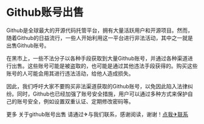 # Github账号出售

Github是全球最大的开源代码托管平台，拥有大量活跃用户和开源项目。然而，随着Github的日益流行，一些人开始利用这一平台进行非法活动，其中之一就是出售Github账号。

在黑市上，一些不法分子以各种手段获取到大量Github账号，并通过各种渠道进行出售。这些账号可能是被盗取的，也可能是通过其他违法手段获得的。购买这些账号的人可能会用其进行违法活动，给他人造成损失。

因此，我们呼吁大家不要购买非法渠道获取的Github账号，以免因此陷入法律纠纷。同时，Github也已经加强了账号安全措施，用户可以通过多种方式来保护自己的账号安全，例如设置双重认证、定期修改密码等。

更多 关于github账号出售 请通过✈与我们联系，感谢阅读，谢谢！[点我✈联系](https://d.k02.cc)